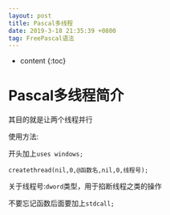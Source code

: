 ```yaml
---
layout: post
title: Pascal多线程
date: 2019-3-18 21:35:39 +0800
tag: FreePascal语法
---
```


* content
{:toc}

# **Pascal多线程简介**

其目的就是让两个线程并行

使用方法:

开头加上`uses windows;`

`createthread(nil,0,@函数名,nil,0,线程号);`

关于线程号:`dword`类型，用于掐断线程之类的操作

不要忘记函数后面要加上`stdcall;`